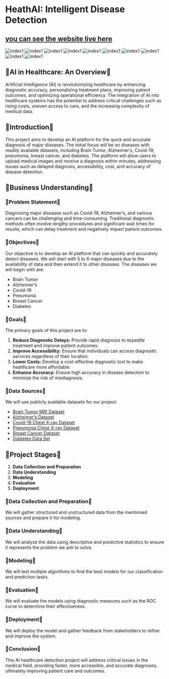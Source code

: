 # HeathAI: Intelligent Disease Detection
## [you can see the website live here](http://13.60.250.176:8000/)
![index1](ResultPhotos/index.png)
![index1](ResultPhotos/index2.png)
![index1](ResultPhotos/alzheimer1.png)
![index1](ResultPhotos/alzheimer2.png)
![index1](ResultPhotos/brain_tumor1.png)
![index1](ResultPhotos/brain2.png)
![index1](ResultPhotos/diabetes1.png)
![index1](ResultPhotos/diabertes2.png)
![index1](ResultPhotos/pneumoni1.png)
![index1](ResultPhotos/pneumoniia2.png)

## 🔻AI in Healthcare: An Overview🔻

Artificial Intelligence (AI) is revolutionizing healthcare by enhancing diagnostic accuracy, personalizing treatment plans, improving patient outcomes, and optimizing operational efficiency. The integration of AI into healthcare systems has the potential to address critical challenges such as rising costs, uneven access to care, and the increasing complexity of medical data.

## 🔻Introduction🔻

This project aims to develop an AI platform for the quick and accurate diagnosis of major diseases. The initial focus will be on diseases with readily available datasets, including Brain Tumor, Alzheimer’s, Covid-19, pneumonia, breast cancer, and diabetes. The platform will allow users to upload medical images and receive a diagnosis within minutes, addressing issues such as delayed diagnosis, accessibility, cost, and accuracy of disease detection.

## 🔻Business Understanding🔻

### 🔻Problem Statement🔻

Diagnosing major diseases such as Covid-19, Alzheimer’s, and various cancers can be challenging and time-consuming. Traditional diagnostic methods often involve lengthy procedures and significant wait times for results, which can delay treatment and negatively impact patient outcomes.

### 🔻Objectives🔻

Our objective is to develop an AI platform that can quickly and accurately detect diseases. We will start with 5 to 6 major diseases due to the availability of data and then extend it to other diseases. The diseases we will begin with are:

- Brain Tumor
- Alzheimer’s
- Covid-19
- Pneumonia
- Breast Cancer
- Diabetes

### 🔻Goals🔻

The primary goals of this project are to:

1. **Reduce Diagnostic Delays:** Provide rapid diagnosis to expedite treatment and improve patient outcomes.
2. **Improve Accessibility:** Ensure that individuals can access diagnostic services regardless of their location.
3. **Lower Costs:** Develop a cost-effective diagnostic tool to make healthcare more affordable.
4. **Enhance Accuracy:** Ensure high accuracy in disease detection to minimize the risk of misdiagnosis.

### 🔻Data Sources🔻

We will use publicly available datasets for our project:

- [Brain Tumor MRI Dataset](https://www.kaggle.com/datasets/masoudnickparvar/brain-tumor-mri-dataset/data)
- [Alzheimer’s Dataset](https://www.kaggle.com/datasets/tourist55/alzheimers-dataset-4-class-of-images/data)
- [Covid-19 Chest X-ray Dataset](https://www.kaggle.com/datasets/pranavraikokte/covid19-image-dataset)
- [Pneumonia Chest X-ray Dataset](https://www.kaggle.com/datasets/paultimothymooney/chest-xray-pneumonia)
- [Breast Cancer Dataset](https://www.kaggle.com/datasets/yasserh/breast-cancer-dataset)
- [Diabetes Data Set](https://www.kaggle.com/datasets/mathchi/diabetes-data-set)

## 🔻Project Stages🔻

1. **Data Collection and Preparation**
2. **Data Understanding**
3. **Modeling**
4. **Evaluation**
5. **Deployment**

### 🔻Data Collection and Preparation🔻

We will gather structured and unstructured data from the mentioned sources and prepare it for modeling.

### 🔻Data Understanding🔻

We will analyze the data using descriptive and predictive statistics to ensure it represents the problem we aim to solve.

### 🔻Modeling🔻

We will test multiple algorithms to find the best models for our classification and prediction tasks.

### 🔻Evaluation🔻

We will evaluate the models using diagnostic measures such as the ROC curve to determine their effectiveness.

### 🔻Deployment🔻

We will deploy the model and gather feedback from stakeholders to refine and improve the system.

### 🔻Conclusion🔻

This AI healthcare detection project will address critical issues in the medical field, providing faster, more accessible, and accurate diagnoses, ultimately improving patient care and outcomes.
